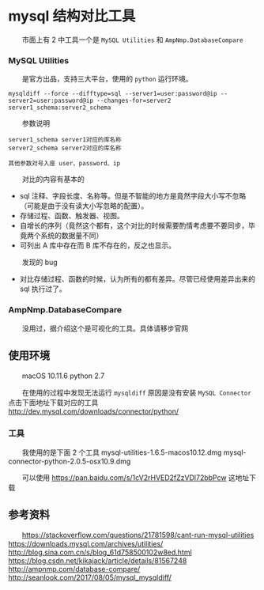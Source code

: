 # mysql 结构对比工具

　　市面上有 2 中工具一个是 `MySQL Utilities` 和 `AmpNmp.DatabaseCompare`

### MySQL Utilities

　　是官方出品，支持三大平台，使用的 `python` 运行环境。

```
mysqldiff --force --difftype=sql --server1=user:password@ip --server2=user:password@ip --changes-for=server2  server1_schema:server2_schema
```

　　参数说明

```
server1_schema server1对应的库名称
server2_schema server2对应的库名称

其他参数对号入座 user、password、ip
```

　　对比的内容有基本的

* sql 注释、字段长度、名称等。但是不智能的地方是竟然字段大小写不忽略（可能是由于没有读大小写忽略的配置）。
* 存储过程、函数、触发器、视图。
* 自增长的序列（竟然这个都有，这个对比的时候需要酌情考虑要不要同步，毕竟两个系统的数据量不同）
* 可列出 A 库中存在而 B 库不存在的，反之也显示。

　　发现的 bug

* 对比存储过程、函数的时候，认为所有的都有差异。尽管已经使用差异出来的 sql 执行过了。

### AmpNmp.DatabaseCompare

　　没用过，据介绍这个是可视化的工具。具体请移步官网

## 使用环境

　　macOS 10.11.6
python 2.7

　　在使用的过程中发现无法运行 `mysqldiff` 原因是没有安装 `MySQL Connector`
点击下面地址下载对应的工具 http://dev.mysql.com/downloads/connector/python/

### 工具

　　我使用的是下面 2 个工具
mysql-utilities-1.6.5-macos10.12.dmg
mysql-connector-python-2.0.5-osx10.9.dmg

　　可以使用 https://pan.baidu.com/s/1cV2rHVED2fZzVDl72bbPcw 这地址下载

## 参考资料

　　https://stackoverflow.com/questions/21781598/cant-run-mysql-utilities
https://downloads.mysql.com/archives/utilities/
http://blog.sina.com.cn/s/blog_61d758500102w8ed.html
https://blog.csdn.net/kikajack/article/details/81567248
http://ampnmp.com/database-compare/
http://seanlook.com/2017/08/05/mysql_mysqldiff/
